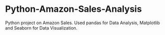 # Python-Amazon-Sales-Analysis
Python project on Amazon Sales. Used pandas for Data Analysis, Matplotlib and Seaborn for Data Visualization.

